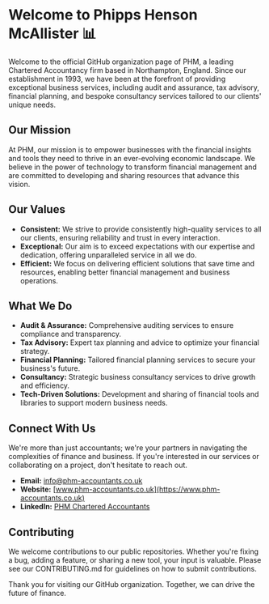 # Welcome to Phipps Henson McAllister 📊

Welcome to the official GitHub organization page of PHM, a leading Chartered Accountancy firm based in Northampton, England. Since our establishment in 1993, we have been at the forefront of providing exceptional business services, including audit and assurance, tax advisory, financial planning, and bespoke consultancy services tailored to our clients' unique needs.

## Our Mission

At PHM, our mission is to empower businesses with the financial insights and tools they need to thrive in an ever-evolving economic landscape. We believe in the power of technology to transform financial management and are committed to developing and sharing resources that advance this vision.

## Our Values

- **Consistent:** We strive to provide consistently high-quality services to all our clients, ensuring reliability and trust in every interaction.
- **Exceptional:** Our aim is to exceed expectations with our expertise and dedication, offering unparalleled service in all we do.
- **Efficient:** We focus on delivering efficient solutions that save time and resources, enabling better financial management and business operations.

## What We Do

- **Audit & Assurance:** Comprehensive auditing services to ensure compliance and transparency.
- **Tax Advisory:** Expert tax planning and advice to optimize your financial strategy.
- **Financial Planning:** Tailored financial planning services to secure your business's future.
- **Consultancy:** Strategic business consultancy services to drive growth and efficiency.
- **Tech-Driven Solutions:** Development and sharing of financial tools and libraries to support modern business needs.

## Connect With Us

We're more than just accountants; we're your partners in navigating the complexities of finance and business. If you're interested in our services or collaborating on a project, don't hesitate to reach out.

- **Email:** [info@phm-accountants.co.uk](mailto:info@phm-accountants.co.uk)
- **Website:** [www.phm-accountants.co.uk](https://www.phm-accountants.co.uk)
- **LinkedIn:** [PHM Chartered Accountants](https://www.linkedin.com/company/phipps-henson-mcallister/)

## Contributing

We welcome contributions to our public repositories. Whether you're fixing a bug, adding a feature, or sharing a new tool, your input is valuable. Please see our CONTRIBUTING.md for guidelines on how to submit contributions.

Thank you for visiting our GitHub organization. Together, we can drive the future of finance.
